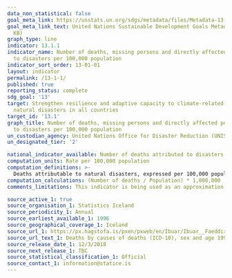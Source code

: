 ```yaml
---
data_non_statistical: false
goal_meta_link: https://unstats.un.org/sdgs/metadata/files/Metadata-13-01-01.pdf
goal_meta_link_text: United Nations Sustainable Development Goals Metadata (PDF 224
  KB)
graph_type: line
indicator: 13.1.1
indicator_name: Number of deaths, missing persons and directly affected persons attributed
  to disasters per 100,000 population
indicator_sort_order: 13-01-01
layout: indicator
permalink: /13-1-1/
published: true
reporting_status: complete
sdg_goal: '13'
target: Strengthen resilience and adaptive capacity to climate-related hazards and
  natural disasters in all countries
target_id: '13.1'
graph_title: Number of deaths, missing persons and directly affected persons attributed
  to disasters per 100,000 population
un_custodian_agency: United Nations Office for Disaster Reduction (UNISDR)
un_designated_tier: '2'

national_indicator_available: Number of deaths attributed to disasters per 100,000 population
computation_units: Rate per 100,000 population
computation_definitions: >-
  Deaths attributable to natural disasters, expressed per 100,000 population. The causes of death are registered as due to exposure to forces of nature and include: X30 Exposure to excessive natural heat, X31 Exposure to excessive natural cold, X32 Exposure to sunlight, X34 Earthquake, X35 Volcanic eruption, X36 Avalanche, landslide and other earth movements, X37 Cataclysmic storm, X38 Flood, X39 Exposure to other forces of nature. Of these only X31 Exposure to excessive natural cold and X36 Avalanche, landslide and other earth movements have been recorded in Iceland since 1996. 
computation_calculations: (Number of deaths / Population) * 1,000,000
comments_limitations: This indicator is being used as an approximation of the UN SDG Indicator. Where possible, we will work to identify or develop Icelandic data to meet the global indicator specification. This indicator has not been identified in collaboration with topic experts.

source_active_1: true
source_organisation_1: Statistics Iceland
source_periodicity_1: Annual
source_earliest_available_1: 1996
source_geographical_coverage_1: Iceland 
source_url_1: https://px.hagstofa.is/pxen/pxweb/en/Ibuar/Ibuar__Faeddirdanir__danir__danarmein/MAN05302.px
source_url_text_1: Deaths by causes of deaths (ICD-10), sex and age 1996-2017
source_release_date_1: 12/3/2018
source_next_release_1: TBC
source_statistical_classification_1: Official
source_contact_1: information@statice.is
---
```

